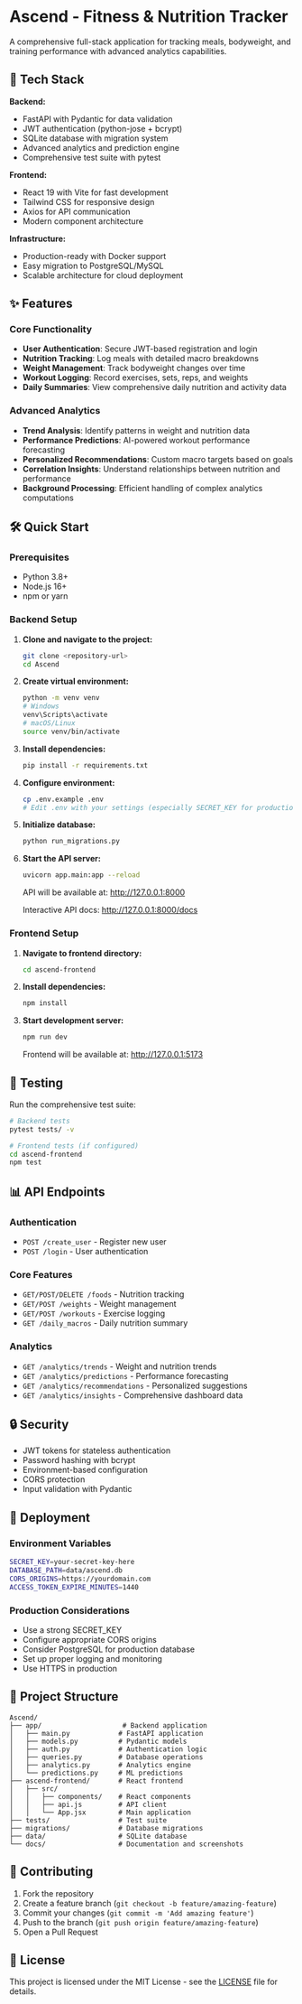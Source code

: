# Ascend - Fitness & Nutrition Tracker

A comprehensive full-stack application for tracking meals, bodyweight, and training performance with advanced analytics capabilities.

## 🚀 Tech Stack

**Backend:**
- FastAPI with Pydantic for data validation
- JWT authentication (python-jose + bcrypt)
- SQLite database with migration system
- Advanced analytics and prediction engine
- Comprehensive test suite with pytest

**Frontend:**
- React 19 with Vite for fast development
- Tailwind CSS for responsive design
- Axios for API communication
- Modern component architecture

**Infrastructure:**
- Production-ready with Docker support
- Easy migration to PostgreSQL/MySQL
- Scalable architecture for cloud deployment

## ✨ Features

### Core Functionality
- **User Authentication**: Secure JWT-based registration and login
- **Nutrition Tracking**: Log meals with detailed macro breakdowns
- **Weight Management**: Track bodyweight changes over time
- **Workout Logging**: Record exercises, sets, reps, and weights
- **Daily Summaries**: View comprehensive daily nutrition and activity data

### Advanced Analytics
- **Trend Analysis**: Identify patterns in weight and nutrition data
- **Performance Predictions**: AI-powered workout performance forecasting
- **Personalized Recommendations**: Custom macro targets based on goals
- **Correlation Insights**: Understand relationships between nutrition and performance
- **Background Processing**: Efficient handling of complex analytics computations

## 🛠️ Quick Start

### Prerequisites
- Python 3.8+
- Node.js 16+
- npm or yarn

### Backend Setup

1. **Clone and navigate to the project:**
   ```bash
   git clone <repository-url>
   cd Ascend
   ```

2. **Create virtual environment:**
   ```bash
   python -m venv venv
   # Windows
   venv\Scripts\activate
   # macOS/Linux
   source venv/bin/activate
   ```

3. **Install dependencies:**
   ```bash
   pip install -r requirements.txt
   ```

4. **Configure environment:**
   ```bash
   cp .env.example .env
   # Edit .env with your settings (especially SECRET_KEY for production)
   ```

5. **Initialize database:**
   ```bash
   python run_migrations.py
   ```

6. **Start the API server:**
   ```bash
   uvicorn app.main:app --reload
   ```

   API will be available at: http://127.0.0.1:8000
   
   Interactive API docs: http://127.0.0.1:8000/docs

### Frontend Setup

1. **Navigate to frontend directory:**
   ```bash
   cd ascend-frontend
   ```

2. **Install dependencies:**
   ```bash
   npm install
   ```

3. **Start development server:**
   ```bash
   npm run dev
   ```

   Frontend will be available at: http://127.0.0.1:5173

## 🧪 Testing

Run the comprehensive test suite:

```bash
# Backend tests
pytest tests/ -v

# Frontend tests (if configured)
cd ascend-frontend
npm test
```

## 📊 API Endpoints

### Authentication
- `POST /create_user` - Register new user
- `POST /login` - User authentication

### Core Features
- `GET/POST/DELETE /foods` - Nutrition tracking
- `GET/POST /weights` - Weight management
- `GET/POST /workouts` - Exercise logging
- `GET /daily_macros` - Daily nutrition summary

### Analytics
- `GET /analytics/trends` - Weight and nutrition trends
- `GET /analytics/predictions` - Performance forecasting
- `GET /analytics/recommendations` - Personalized suggestions
- `GET /analytics/insights` - Comprehensive dashboard data

## 🔒 Security

- JWT tokens for stateless authentication
- Password hashing with bcrypt
- Environment-based configuration
- CORS protection
- Input validation with Pydantic

## 🚀 Deployment

### Environment Variables
```bash
SECRET_KEY=your-secret-key-here
DATABASE_PATH=data/ascend.db
CORS_ORIGINS=https://yourdomain.com
ACCESS_TOKEN_EXPIRE_MINUTES=1440
```

### Production Considerations
- Use a strong SECRET_KEY
- Configure appropriate CORS origins
- Consider PostgreSQL for production database
- Set up proper logging and monitoring
- Use HTTPS in production

## 📁 Project Structure

```
Ascend/
├── app/                    # Backend application
│   ├── main.py            # FastAPI application
│   ├── models.py          # Pydantic models
│   ├── auth.py            # Authentication logic
│   ├── queries.py         # Database operations
│   ├── analytics.py       # Analytics engine
│   └── predictions.py     # ML predictions
├── ascend-frontend/       # React frontend
│   ├── src/
│   │   ├── components/    # React components
│   │   ├── api.js         # API client
│   │   └── App.jsx        # Main application
├── tests/                 # Test suite
├── migrations/            # Database migrations
├── data/                  # SQLite database
└── docs/                  # Documentation and screenshots
```

## 🤝 Contributing

1. Fork the repository
2. Create a feature branch (`git checkout -b feature/amazing-feature`)
3. Commit your changes (`git commit -m 'Add amazing feature'`)
4. Push to the branch (`git push origin feature/amazing-feature`)
5. Open a Pull Request

## 📄 License

This project is licensed under the MIT License - see the [LICENSE](LICENSE) file for details.





